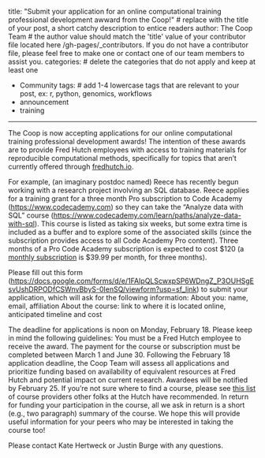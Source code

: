 title: "Submit your application for an online computational training professional development awward from the Coop!" # replace with the title of your post, a short catchy description to entice readers
author: The Coop Team # the author value should match the 'title' value of your contributor file located here /gh-pages/_contributors. If you do not have a contributor file, please feel free to make one or contact one of our team members to assist you.
categories: # delete the categories that do not apply and keep at least one
  - Community
tags: # add 1-4 lowercase tags that are relevant to your post, ex: r, python, genomics, workflows
  - announcement
  - training
---

The Coop is now accepting applications for our online computational training professional development awards! The intention of these awards are to provide Fred Hutch employees with access to training materials for reproducible computational methods, specifically for topics that aren’t currently offered through [fredhutch.io](http://www.fredhutch.io). 

For example, (an imaginary postdoc named) Reece has recently begun working with a research project involving an SQL database. Reece applies for a training grant for a three month Pro subscription to Code Academy (https://www.codecademy.com) so they can take the “Analyze data with SQL” course (https://www.codecademy.com/learn/paths/analyze-data-with-sql). This course is listed as taking six weeks, but some extra time is included as a buffer and to explore some of the associated skills (since the subscription provides access to all Code Academy Pro content). Three months of a Pro Code Academy subscription is expected to cost $120 (a [monthly subscription](https://www.codecademy.com/pricing) is $39.99 per month, for three months).

Please fill out this form (https://docs.google.com/forms/d/e/1FAIpQLScwxpSP6WDngZ_P3OUHSgEsvUshDRPODfCSWnvBbyS-0IenSQ/viewform?usp=sf_link) to submit your application, which will ask for the following information:
About you: name, email, affiliation
About the course: link to where it is located online, anticipated timeline and cost

The deadline for applications is noon on Monday, February 18. Please keep in mind the following guidelines:
You must be a Fred Hutch employee to receive the award.
The payment for the course or subscription must be completed between March 1 and June 30.
Following the February 18 application deadline, the Coop Team will assess all applications and prioritize funding based on availability of equivalent resources at Fred Hutch and potential impact on current research. Awardees will be notified by February 25.
If you’re not sure where to find a course, please see [this list](https://sciwiki.fredhutch.org/scicomputing/reference_training/#resources-on-the-web) of course providers other folks at the Hutch have recommended.
In return for funding your participation in the course, all we ask in return is a short (e.g., two paragraph) summary of the course. We hope this will provide useful information for your peers who may be interested in taking the course too!

Please contact Kate Hertweck or Justin Burge with any questions. 
